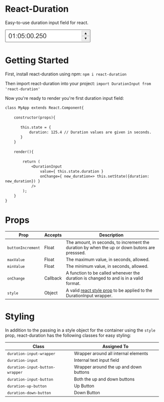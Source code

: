 
# React-Duration

Easy-to-use duration input field for react.

![Input Field Example Image](https://github.com/cloudtion/react-duration/blob/master/demo.gif)

# Getting Started

First, install react-duration using npm:
`npm i react-duration`


Then import react-duration into your project:
`import DurationInput from 'react-duration'`


Now you're ready to render you're first duration input field:

    class MyApp extends React.Component{
        
        constructor(props){
           
           this.state = {
               duration: 125.4 // Duration values are given in seconds.
           }
        }
        
        render(){
            
            return (    
                <DurationInput
                    value={ this.state.duration }
                    onChange={ new_duration=> this.setState({duration: new_duration}) }
                />
            );
        }
    }

# Props

| Prop | Accepts | Description |
|---|---|---|
| `buttonIncrement`| Float | The amount, in seconds, to increment the duration by when the up or down butons are presssed. |
| `maxValue` | Float | The maximum value, in seconds, allowed.  |
| `minValue` | Float | The minimum value, in seconds, allowed. |
| `onChange` | Callback | A function to be called whenever the duration is changed to and is in a valid format. |
| `style` | Object | A valid [react style prop](https://reactjs.org/docs/dom-elements.html#style) to be applied to the DurationInput wrapper.  |


# Styling

In addition to the passing in a style object for the container using the `style` prop, react-duration has the following classes for easy styling: 

| Class | Assigned To |
|---|---|
| `duration-input-wrapper` | Wrapper around all internal elements |
| `duration-input` | Internal text input field|
| `duration-input-button-wrapper` | Wrapper around the up and down buttons |
| `duration-input-button` | Both the up and down buttons |
| `duration-up-button` | Up Button |
| `duration-down-button` | Down Button |
